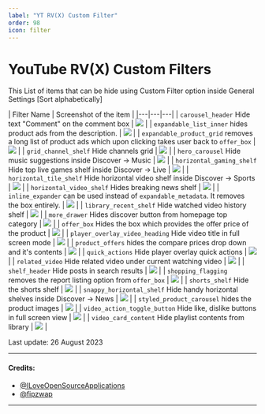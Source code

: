```yaml
---
label: "YT RV(X) Custom Filter"
order: 98
icon: filter
---
```


# YouTube RV(X) Custom Filters

This  List of items that can be hide using Custom Filter option inside General Settings [Sort alphabetically]

| Filter Name | Screenshot of the item |
|---|---|---|
| `carousel_header` Hide text "Comment" on the comment box | ![](https://github-production-user-asset-6210df.s3.amazonaws.com/82371061/263311832-3383c92b-fe41-4d00-bd3b-b8de5c728354.png) |
| `expandable_list_inner` hides product ads from the description. | ![](https://user-images.githubusercontent.com/117499019/244920930-1040a30a-dc90-49d6-82e2-a00520ccd55b.png) |
| `expandable_product_grid` removes a long list of product ads which upon clicking takes user back to `offer_box` | ![](https://user-images.githubusercontent.com/117499019/244918938-2b8b5fb3-7462-4737-b658-0843f17bf5c2.png) |
| `grid_channel_shelf` Hide channels grid | ![](https://github-production-user-asset-6210df.s3.amazonaws.com/82371061/263473867-e8c85554-c7c7-4040-907e-b776cb1dee0e.png) |
| `hero_carousel` Hide music suggestions inside Discover -> Music | ![](https://github-production-user-asset-6210df.s3.amazonaws.com/82371061/263474010-45f67dcc-581d-4b16-bcf4-09248ee23edd.png) |
| `horizontal_gaming_shelf` Hide top live games shelf inside Discover -> Live | ![](https://github-production-user-asset-6210df.s3.amazonaws.com/82371061/263474088-3c9e3d30-a7ec-4199-ba62-bbebc661cd10.png) |
| `horizontal_tile_shelf` Hide horizontal video shelf inside Discover -> Sports | ![](https://github-production-user-asset-6210df.s3.amazonaws.com/82371061/263474243-d1242379-2bdd-4d24-a852-7603db413211.png) |
| `horizontal_video_shelf` Hides breaking news shelf | ![](https://github-production-user-asset-6210df.s3.amazonaws.com/82371061/263311273-b6d3affa-e668-4289-a34d-ffc06835b30a.png) |
| `inline_expander` can be used instead of `expandable_metadata`. It removes the box entirely. | ![](https://user-images.githubusercontent.com/117499019/244917808-990a2819-eb5e-47eb-b4c5-158ef7ed2692.png) |
| `library_recent_shelf` Hide watched video history shelf | ![](https://github-production-user-asset-6210df.s3.amazonaws.com/82371061/263314942-7a5b4d69-1d05-49db-9094-9ae914a5a125.png) |
| `more_drawer` Hides discover button from homepage top category | ![](https://github-production-user-asset-6210df.s3.amazonaws.com/82371061/263474330-6fc1fd61-b3bb-4e61-b308-da3037dc457a.png) |
| `offer_box` Hides the box which provides the offer price of the product | ![](https://user-images.githubusercontent.com/117499019/244917906-35cf37cb-8526-4bbf-8b77-edd6a283f1fe.png) |
| `player_overlay_video_heading` Hide video title in full screen mode | ![](https://github-production-user-asset-6210df.s3.amazonaws.com/82371061/263313396-143aa728-ce07-4cb7-8f57-a3ad8d758609.png) |
| `product_offers` hides the compare prices drop down and it's contents | ![](https://user-images.githubusercontent.com/117499019/244918320-f0e77a26-a1fd-48fa-981f-13438562d26e.png) |
| `quick_actions` Hide player overlay quick actions | ![](https://github-production-user-asset-6210df.s3.amazonaws.com/82371061/263313060-93b06e5e-d427-4d1f-ac67-c6cdc6b83895.png) |
| `related_video` Hide related video under current watching video | ![](https://github-production-user-asset-6210df.s3.amazonaws.com/82371061/263319461-e8b87f37-99bc-49fc-b660-45ec19309ac0.png) |
| `shelf_header` Hide posts in search results | ![](https://github-production-user-asset-6210df.s3.amazonaws.com/82371061/263310675-6a1f5e80-60cf-4cf1-9bb1-36709bc65e14.jpg) |
| `shopping_flagging` removes the report listing option from `offer_box` | ![](https://user-images.githubusercontent.com/117499019/244919879-0ff8fa73-7e62-41f9-be25-cac9f7401f21.png) |
| `shorts_shelf` Hide the shorts shelf | ![](https://github-production-user-asset-6210df.s3.amazonaws.com/82371061/263312492-80145f6c-b569-45a0-9988-69ae0fda787e.png) |
| `snappy_horizontal_shelf` Hide handy horizontal shelves inside Discover -> News | ![](https://github-production-user-asset-6210df.s3.amazonaws.com/82371061/263474162-4769dbda-7193-4e8e-a6cf-fa5c6d8fed9d.png) |
| `styled_product_carousel` hides the product images | ![](https://user-images.githubusercontent.com/117499019/244918005-2aa3cbe3-b4f2-4cc3-a75c-ce5750c8061d.png) |
| `video_action_toggle_button` Hide like, dislike buttons in full screen view | ![](https://github-production-user-asset-6210df.s3.amazonaws.com/82371061/263313868-ecd65726-5112-41b3-86a9-e0a08e14c62c.png) |
| `video_card_content` Hide playlist contents from library | ![](https://github-production-user-asset-6210df.s3.amazonaws.com/82371061/263478662-99324dde-3304-40ab-ab5d-ec76e9de55b9.png) |


Last update: 26 August 2023

---

#### Credits:
- [@ILoveOpenSourceApplications](https://github.com/ILoveOpenSourceApplications)
- [@fipzwap](https://t.me/fipzwap)

---